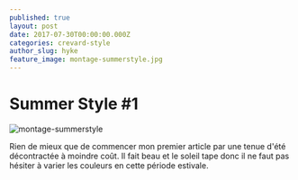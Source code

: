 ```yaml
---
published: true
layout: post
date: 2017-07-30T00:00:00.000Z
categories: crevard-style
author_slug: hyke
feature_image: montage-summerstyle.jpg
---
```

# Summer Style #1

![montage-summerstyle](darkh2.github.io/img/montage-summerstyle.jpg)


Rien de mieux que de commencer mon premier article par une tenue d'été décontractée à moindre coût.
Il fait beau et le soleil tape donc il ne faut pas hésiter à varier les couleurs en cette période estivale.

### 
